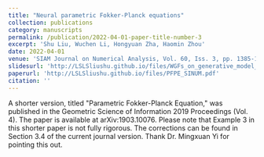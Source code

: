 ```yaml
---
title: "Neural parametric Fokker-Planck equations"
collection: publications
category: manuscripts
permalink: /publication/2022-04-01-paper-title-number-3
excerpt: 'Shu Liu, Wuchen Li, Hongyuan Zha, Haomin Zhou'
date: 2022-04-01
venue: 'SIAM Journal on Numerical Analysis, Vol. 60, Iss. 3, pp. 1385-1449, 2022'
slidesurl: 'http://LSLSliushu.github.io/files/WGFs_on_generative_model_slides.pdf'
paperurl: 'http://LSLSliushu.github.io/files/PFPE_SINUM.pdf'
citation: ''
---
```

A shorter version, titled "Parametric Fokker-Planck Equation," was published in the Geometric Science of Information 2019 Proceedings (Vol. 4). The paper is available at arXiv:1903.10076. Please note that Example 3 in this shorter paper is not fully rigorous. The corrections can be found in Section 3.4 of the current journal version. Thank Dr. Mingxuan Yi for pointing this out.
